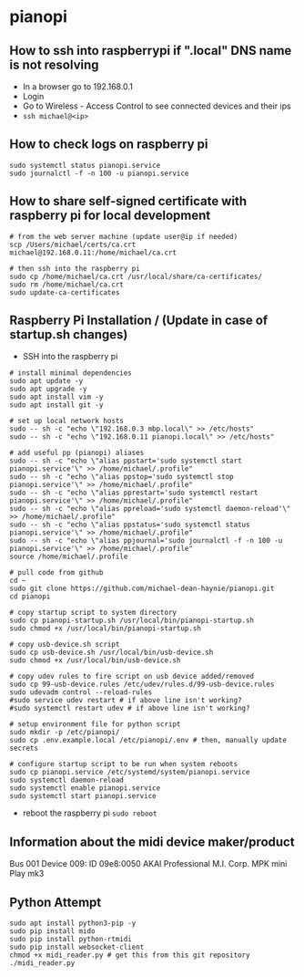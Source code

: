 # pianopi   

## How to ssh into raspberrypi if ".local" DNS name is not resolving
* In a browser go to 192.168.0.1
* Login
* Go to Wireless - Access Control to see connected devices and their ips
* `ssh michael@<ip>`

## How to check logs on raspberry pi
```shell
sudo systemctl status pianopi.service
sudo journalctl -f -n 100 -u pianopi.service
```

## How to share self-signed certificate with raspberry pi for local development
```shell
# from the web server machine (update user@ip if needed)
scp /Users/michael/certs/ca.crt michael@192.168.0.11:/home/michael/ca.crt

# then ssh into the raspberry pi
sudo cp /home/michael/ca.crt /usr/local/share/ca-certificates/
sudo rm /home/michael/ca.crt
sudo update-ca-certificates
```

## Raspberry Pi Installation / (Update in case of startup.sh changes)
* SSH into the raspberry pi
```shell
# install minimal dependencies
sudo apt update -y
sudo apt upgrade -y
sudo apt install vim -y
sudo apt install git -y

# set up local network hosts
sudo -- sh -c "echo \"192.168.0.3 mbp.local\" >> /etc/hosts"
sudo -- sh -c "echo \"192.168.0.11 pianopi.local\" >> /etc/hosts"

# add useful pp (pianopi) aliases
sudo -- sh -c "echo \"alias ppstart='sudo systemctl start pianopi.service'\" >> /home/michael/.profile"
sudo -- sh -c "echo \"alias ppstop='sudo systemctl stop pianopi.service'\" >> /home/michael/.profile"
sudo -- sh -c "echo \"alias pprestart='sudo systemctl restart pianopi.service'\" >> /home/michael/.profile"
sudo -- sh -c "echo \"alias ppreload='sudo systemctl daemon-reload'\" >> /home/michael/.profile"
sudo -- sh -c "echo \"alias ppstatus='sudo systemctl status pianopi.service'\" >> /home/michael/.profile"
sudo -- sh -c "echo \"alias ppjournal='sudo journalctl -f -n 100 -u pianopi.service'\" >> /home/michael/.profile"
source /home/michael/.profile

# pull code from github
cd ~
sudo git clone https://github.com/michael-dean-haynie/pianopi.git
cd pianopi

# copy startup script to system directory
sudo cp pianopi-startup.sh /usr/local/bin/pianopi-startup.sh
sudo chmod +x /usr/local/bin/pianopi-startup.sh

# copy usb-device.sh script 
sudo cp usb-device.sh /usr/local/bin/usb-device.sh
sudo chmod +x /usr/local/bin/usb-device.sh

# copy udev rules to fire script on usb device added/removed
sudo cp 99-usb-device.rules /etc/udev/rules.d/99-usb-device.rules
sudo udevadm control --reload-rules
#sudo service udev restart # if above line isn't working?
#sudo systemctl restart udev # if above line isn't working?

# setup environment file for python script
sudo mkdir -p /etc/pianopi/
sudo cp .env.example.local /etc/pianopi/.env # then, manually update secrets

# configure startup script to be run when system reboots
sudo cp pianopi.service /etc/systemd/system/pianopi.service
sudo systemctl daemon-reload
sudo systemctl enable pianopi.service
sudo systemctl start pianopi.service
```
* reboot the raspberry pi `sudo reboot`


## Information about the midi device maker/product
Bus 001 Device 009: ID 09e8:0050 AKAI  Professional M.I. Corp. MPK mini Play mk3    

## Python Attempt
```shell
sudo apt install python3-pip -y
sudo pip install mido
sudo pip install python-rtmidi
sudo pip install websocket-client
chmod +x midi_reader.py # get this from this git repository
./midi_reader.py
```
